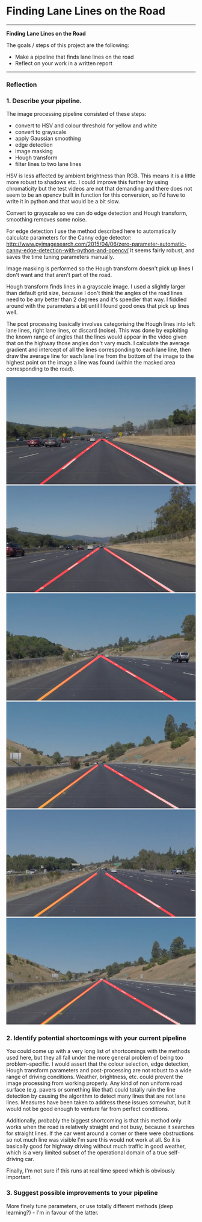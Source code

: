 # **Finding Lane Lines on the Road** 
---

**Finding Lane Lines on the Road**

The goals / steps of this project are the following:
* Make a pipeline that finds lane lines on the road
* Reflect on your work in a written report


[//]: # (Image References)

[image1]: ./test_images_output/solidWhiteCurve.jpg "out1"
[image2]: ./test_images_output/solidWhiteRight.jpg "out2"
[image3]: ./test_images_output/solidYellowCurve.jpg "out3"
[image4]: ./test_images_output/solidYellowCurve2.jpg "out4"
[image5]: ./test_images_output/solidYellowLeft.jpg "out5"
[image6]: ./test_images_output/whiteCarLaneSwitch.jpg "out6"

---

### Reflection

### 1. Describe your pipeline.

The image processing pipeline consisted of these steps: 
* convert to HSV and colour threshold for yellow and white
* convert to grayscale
* apply Gaussian smoothing
* edge detection
* image masking
* Hough transform
* filter lines to two lane lines

HSV is less affected by ambient brightness than RGB. This means it is a little more robust to shadows etc. I could improve this further by using chromaticity but the test videos are not that demanding and there does not seem to be an opencv built in function for this conversion, so I'd have to write it in python and that would be a bit slow.

Convert to grayscale so we can do edge detection and Hough transform, smoothing removes some noise.

For edge detection I use the method described here to automatically calculate parameters for the Canny edge detector:
http://www.pyimagesearch.com/2015/04/06/zero-parameter-automatic-canny-edge-detection-with-python-and-opencv/
It seems fairly robust, and saves the time tuning parameters manually.

Image masking is performed so the Hough transform doesn't pick up lines I don't want and that aren't part of the road.

Hough transform finds lines in a grayscale image. I used a slightly larger than default grid size, because I don't think the angles of the road lines need to be any better than 2 degrees and it's speedier that way. I fiddled around with the parameters a bit until I found good ones that pick up lines well.

The post processing basically involves categorising the Hough lines into left lane lines, right lane lines, or discard (noise). This was done by exploiting the known range of angles that the lines would appear in the video given that on the highway those angles don't vary much. I calculate the average gradient and intercept of all the lines corresponding to each lane line, then draw the average line for each lane line from the bottom of the image to the highest point on the image a line was found (within the masked area corresponding to the road).

![alt text][image1] ![alt text][image2] ![alt text][image3]
![alt text][image4] ![alt text][image5] ![alt text][image6]

### 2. Identify potential shortcomings with your current pipeline

You could come up with a very long list of shortcomings with the methods used here, but they all fall under the more general problem of being too problem-specific. I would assert that the colour selection, edge detection, Hough transform parameters and post-processing are not robust to a wide range of driving conditions. Weather, brightness, etc. could prevent the image processing from working properly.  Any kind of non uniform road surface (e.g. pavers or something like that) could totally ruin the line detection by causing the algorithm to detect many lines that are not lane lines. Measures have been taken to address these issues somewhat, but it would not be good enough to venture far from perfect conditions.

Additionally, probably the biggest shortcoming is that this method only works when the road is relatively straight and not busy, because it searches for straight lines. If the car went around a corner or there were obstructions so not much line was visible I'm sure this would not work at all. So it is basically good for highway driving without much traffic in good weather, which is a very limited subset of the operational domain of a true self-driving car.

Finally, I'm not sure if this runs at real time speed which is obviously important.

### 3. Suggest possible improvements to your pipeline

More finely tune parameters, or use totally different methods (deep learning?) - I'm in favour of the latter.
